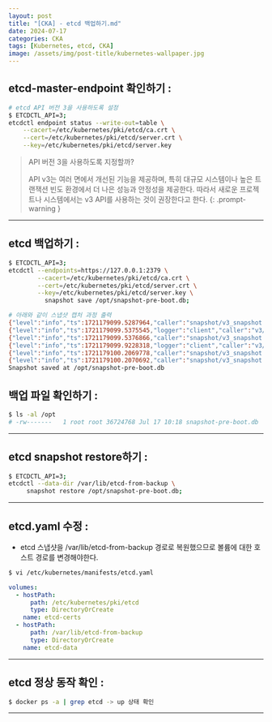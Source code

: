 ```yaml
---
layout: post
title: "[CKA] - etcd 백업하기.md"
date: 2024-07-17
categories: CKA
tags: [Kubernetes, etcd, CKA]
image: /assets/img/post-title/kubernetes-wallpaper.jpg
---
```


## etcd-master-endpoint 확인하기 :
```bash
# etcd API 버전 3을 사용하도록 설정
$ ETCDCTL_API=3;
etcdctl endpoint status --write-out=table \
    --cacert=/etc/kubernetes/pki/etcd/ca.crt \
    --cert=/etc/kubernetes/pki/etcd/server.crt \
    --key=/etc/kubernetes/pki/etcd/server.key
```

>API 버전 3을 사용하도록 지정할까?
>
>API v3는 여러 면에서 개선된 기능을 제공하며, 특히 대규모 시스템이나 높은 트랜잭션 빈도 환경에서 더 나은 성능과 안정성을 제공한다.
>따라서 새로운 프로젝트나 시스템에서는 v3 API를 사용하는 것이 권장한다고 한다.
{: .prompt-warning }

* * *

## etcd 백업하기 :
```bash
$ ETCDCTL_API=3;
etcdctl --endpoints=https://127.0.0.1:2379 \
        --cacert=/etc/kubernetes/pki/etcd/ca.crt \
        --cert=/etc/kubernetes/pki/etcd/server.crt \
        --key=/etc/kubernetes/pki/etcd/server.key \
          snapshot save /opt/snapshot-pre-boot.db;

# 아래와 같이 스냅샷 캡처 과정 출력
{"level":"info","ts":1721179099.5287964,"caller":"snapshot/v3_snapshot.go:68","msg":"created temporary db file","path":"/opt/snapshot-pre-boot.db.part"}
{"level":"info","ts":1721179099.5375545,"logger":"client","caller":"v3/maintenance.go:211","msg":"opened snapshot stream; downloading"}
{"level":"info","ts":1721179099.5376866,"caller":"snapshot/v3_snapshot.go:76","msg":"fetching snapshot","endpoint":"https://127.0.0.1:2379"}
{"level":"info","ts":1721179099.9228318,"logger":"client","caller":"v3/maintenance.go:219","msg":"completed snapshot read; closing"}
{"level":"info","ts":1721179100.2069778,"caller":"snapshot/v3_snapshot.go:91","msg":"fetched snapshot","endpoint":"https://127.0.0.1:2379","size":"37 MB","took":"now"}
{"level":"info","ts":1721179100.2070692,"caller":"snapshot/v3_snapshot.go:100","msg":"saved","path":"/opt/snapshot-pre-boot.db"}
Snapshot saved at /opt/snapshot-pre-boot.db
```

## 백업 파일 확인하기 :
```bash
$ ls -al /opt
# -rw-------   1 root root 36724768 Jul 17 10:18 snapshot-pre-boot.db
```

* * *

## etcd snapshot restore하기 :
```bash
$ ETCDCTL_API=3;
etcdctl --data-dir /var/lib/etcd-from-backup \
     snapshot restore /opt/snapshot-pre-boot.db;
```

* * *

## etcd.yaml 수정 :
- etcd 스냅샷을  /var/lib/etcd-from-backup 경로로 복원했으므로 볼륨에 대한 호스트 경로를 변경해야한다.

```bash
$ vi /etc/kubernetes/manifests/etcd.yaml
```
```yaml
volumes:
  - hostPath:
      path: /etc/kubernetes/pki/etcd
      type: DirectoryOrCreate
    name: etcd-certs
  - hostPath:
      path: /var/lib/etcd-from-backup
      type: DirectoryOrCreate
    name: etcd-data
```

* * *

## etcd 정상 동작 확인 :
```bash
$ docker ps -a | grep etcd -> up 상태 확인
```

---